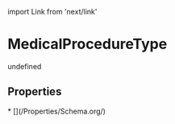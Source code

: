 import Link from 'next/link'
# MedicalProcedureType

undefined

## Properties

<Grid>
* [](/Properties/Schema.org/)

</Grid>

